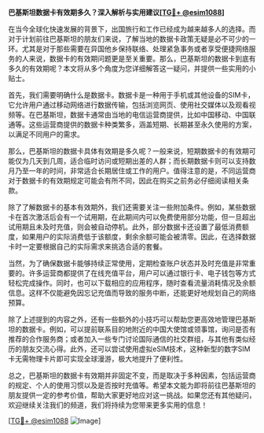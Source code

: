 **巴基斯坦数据卡有效期多久？深入解析与实用建议[[TG💪+ @esim1088](https://t.me/s/esim1088)]**

在当今全球化快速发展的背景下，出国旅行和工作已经成为越来越多人的选择。而对于计划前往巴基斯坦的朋友们来说，了解当地的数据卡政策无疑是必不可少的一环。尤其是对于那些需要在异国他乡保持联络、处理紧急事务或者享受便捷网络服务的人来说，数据卡的有效期问题更是至关重要。那么，巴基斯坦的数据卡到底有多久的有效期呢？本文将从多个角度为您详细解答这一疑问，并提供一些实用的小贴士。

首先，我们需要明确什么是数据卡。数据卡是一种用于手机或其他设备的SIM卡，它允许用户通过移动网络进行数据传输，包括浏览网页、使用社交媒体以及观看视频等。在巴基斯坦，数据卡通常由当地的电信运营商提供，比如中国移动、中国联通等。这些运营商提供的数据卡种类繁多，涵盖短期、长期甚至永久使用的方案，以满足不同用户的需求。

那么，巴基斯坦的数据卡具体有效期是多久呢？一般来说，短期数据卡的有效期可能仅为几天到几周，适合临时访问或短期出差的人群；而长期数据卡则可以支持数月乃至一年的时间，非常适合长期居住或工作的用户。值得注意的是，不同运营商对于数据卡的有效期规定可能会有所不同，因此在购买之前务必仔细阅读相关条款。

除了了解数据卡的基本有效期外，我们还需要关注一些附加条件。例如，某些数据卡在首次激活后会有一个试用期，在此期间内可以免费使用部分功能，但一旦超出试用期且未及时充值，则会被自动停机。此外，部分数据卡还设置了最低消费额度，如果用户的实际消费低于该额度，剩余余额可能会被清零。因此，在选择数据卡时一定要根据自己的实际需求来挑选合适的套餐。

当然，为了确保数据卡能够持续正常使用，定期检查账户状态并及时充值是非常重要的。许多运营商都提供了在线充值平台，用户可以通过银行卡、电子钱包等方式轻松完成操作。同时，也可以下载相应的应用程序，随时查看流量消耗情况及余额信息。这样不仅能避免因忘记充值而导致的服务中断，还能更好地规划自己的网络预算。

除了上述提到的内容之外，还有一些额外的小技巧可以帮助您更高效地管理巴基斯坦的数据卡。例如，可以提前联系目的地附近的中国大使馆或领事馆，询问是否有推荐的合作服务商；或者加入一些专门讨论国际通信的社交群组，与其他有类似经历的朋友交流心得。此外，还可以尝试使用虚拟eSIM技术，这种新型的数字SIM卡无需物理卡片即可实现全球漫游，极大地提升了便利性。

总之，巴基斯坦的数据卡有效期并非固定不变，而是取决于多种因素，包括运营商的规定、个人的使用习惯以及是否按时充值等。希望本文能为即将前往巴基斯坦的朋友提供一定的参考价值，帮助大家更好地应对这一挑战。如果您还有其他疑问，欢迎继续关注我们的频道，我们将持续为您带来更多实用的信息！

[[TG💪+ @esim1088](https://t.me/s/esim1088) ![Image](https://i.postimg.cc/4NQfJmqS/Snipaste-2025-05-13-00-14-12.png)]